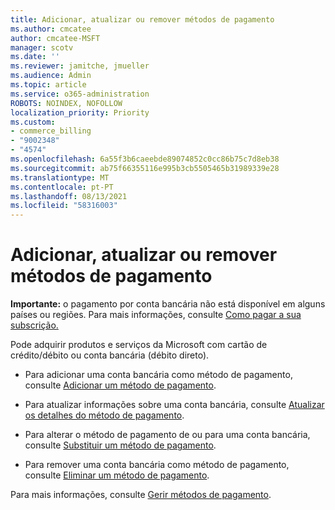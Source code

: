 ```yaml
---
title: Adicionar, atualizar ou remover métodos de pagamento
ms.author: cmcatee
author: cmcatee-MSFT
manager: scotv
ms.date: ''
ms.reviewer: jamitche, jmueller
ms.audience: Admin
ms.topic: article
ms.service: o365-administration
ROBOTS: NOINDEX, NOFOLLOW
localization_priority: Priority
ms.custom:
- commerce_billing
- "9002348"
- "4574"
ms.openlocfilehash: 6a55f3b6caeebde89074852c0cc86b75c7d8eb38
ms.sourcegitcommit: ab75f66355116e995b3cb5505465b31989339e28
ms.translationtype: MT
ms.contentlocale: pt-PT
ms.lasthandoff: 08/13/2021
ms.locfileid: "58316003"
---
```

# <a name="add-update-or-remove-payment-method"></a>Adicionar, atualizar ou remover métodos de pagamento

**Importante:** o pagamento por conta bancária não está disponível em alguns países ou regiões. Para mais informações, consulte [Como pagar a sua subscrição.](https://docs.microsoft.com/microsoft-365/commerce/billing-and-payments/pay-for-your-subscription) 

Pode adquirir produtos e serviços da Microsoft com cartão de crédito/débito ou conta bancária (débito direto).

- Para adicionar uma conta bancária como método de pagamento, consulte [Adicionar um método de pagamento](https://docs.microsoft.com/microsoft-365/commerce/billing-and-payments/manage-payment-methods#add-a-payment-method).

- Para atualizar informações sobre uma conta bancária, consulte [Atualizar os detalhes do método de pagamento](https://docs.microsoft.com/microsoft-365/commerce/billing-and-payments/manage-payment-methods#update-payment-method-details).

- Para alterar o método de pagamento de ou para uma conta bancária, consulte [Substituir um método de pagamento](https://docs.microsoft.com/microsoft-365/commerce/billing-and-payments/manage-payment-methods#replace-a-payment-method).

- Para remover uma conta bancária como método de pagamento, consulte [Eliminar um método de pagamento](https://docs.microsoft.com/microsoft-365/commerce/billing-and-payments/manage-payment-methods#delete-a-payment-method).

Para mais informações, consulte [Gerir métodos de pagamento](https://docs.microsoft.com/microsoft-365/commerce/billing-and-payments/manage-payment-methods).
